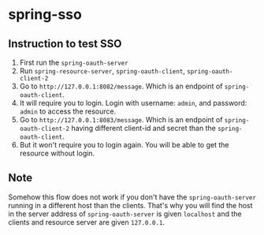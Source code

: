 # spring-sso
## Instruction to test SSO
1. First run the `spring-oauth-server`
2. Run `spring-resource-server`, `spring-oauth-client`, `spring-oauth-client-2`
3. Go to `http://127.0.0.1:8082/message`. Which is an endpoint of `spring-oauth-client`.
4. It will require you to login. Login with username: `admin`, and password: `admin` to access the resource.
5. Go to `http://127.0.0.1:8083/message`. Which is an endpoint of `spring-oauth-client-2` having different client-id and secret than the `spring-oauth-client`.
6. But it won't require you to login again. You will be able to get the resource without login.

## Note
Somehow this flow does not work if you don't have the `spring-oauth-server` running in a different host than the clients. That's why you will find the host in the server address of `spring-oauth-server` is given `localhost` and the clients and resource server are given `127.0.0.1`.
